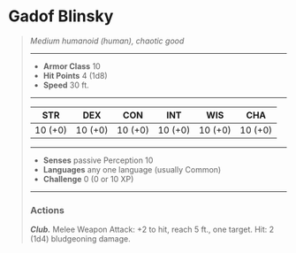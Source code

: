 # Gadof Blinsky
>*Medium humanoid (human), chaotic good*
>___
>- **Armor Class** 10
>- **Hit Points** 4 (1d8)
>- **Speed** 30 ft.
>___
>|STR|DEX|CON|INT|WIS|CHA|
>|:---:|:---:|:---:|:---:|:---:|:---:|
>|10 (+0)|10 (+0)|10 (+0)|10 (+0)|10 (+0)|10 (+0)|
>___
>- **Senses** passive Perception 10
>- **Languages** any one language (usually Common)
>- **Challenge** 0 (0 or 10 XP)
>___
>### Actions
>***Club.*** Melee Weapon Attack: +2 to hit, reach 5 ft., one target. Hit: 2 (1d4) bludgeoning damage.